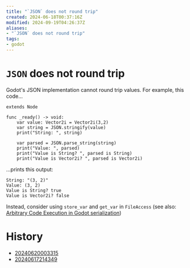 ```yaml
---
title: "`JSON` does not round trip"
created: 2024-06-18T00:37:16Z
modified: 2024-09-19T04:26:37Z
aliases:
- "`JSON` does not round trip"
tags:
- godot
---
```


# `JSON` does not round trip

 Godot's JSON implementation cannot round trip values. For example, this code...

```gdscript
extends Node

func _ready() -> void:
	var value: Vector2i = Vector2i(3,2)
	var string = JSON.stringify(value)
	print("String: ", string)

	var parsed = JSON.parse_string(string)
	print("Value: ", parsed)
	print("Value is String? ", parsed is String)
	print("Value is Vector2i? ", parsed is Vector2i)
```

...prints this output:

```
String: "(3, 2)"
Value: (3, 2)
Value is String? true
Value is Vector2i? false
```

Instead, consider using `store_var` and `get_var` in `FileAccess` (see also: [Arbitrary Code Execution in Godot serialization](godot-serialize-arbitrary-code-execution.md))

# History

- [20240620003315](../entries/20240620003315.md)
- [20240617214349](../entries/20240617214349.md)
